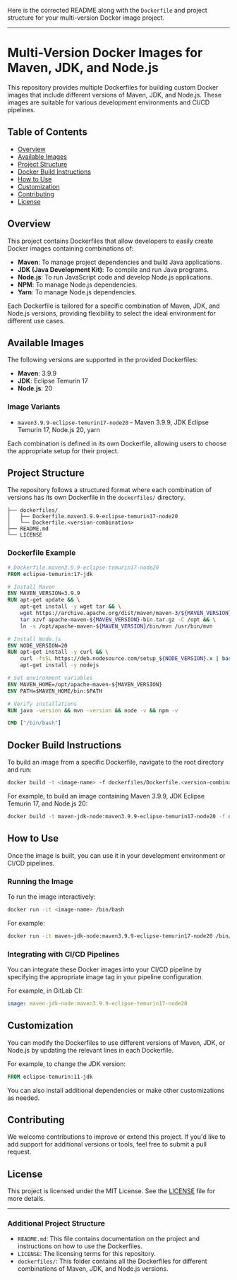 Here is the corrected README along with the `Dockerfile` and project structure for your multi-version Docker image project.

---

# Multi-Version Docker Images for Maven, JDK, and Node.js

This repository provides multiple Dockerfiles for building custom Docker images that include different versions of Maven, JDK, and Node.js. These images are suitable for various development environments and CI/CD pipelines.

## Table of Contents

- [Overview](#overview)
- [Available Images](#available-images)
- [Project Structure](#project-structure)
- [Docker Build Instructions](#docker-build-instructions)
- [How to Use](#how-to-use)
- [Customization](#customization)
- [Contributing](#contributing)
- [License](#license)

## Overview

This project contains Dockerfiles that allow developers to easily create Docker images containing combinations of:

- **Maven**: To manage project dependencies and build Java applications.
- **JDK (Java Development Kit)**: To compile and run Java programs.
- **Node.js**: To run JavaScript code and develop Node.js applications.
- **NPM**: To manage Node.js dependencies.
- **Yarn**: To manage Node.js dependencies.

Each Dockerfile is tailored for a specific combination of Maven, JDK, and Node.js versions, providing flexibility to select the ideal environment for different use cases.

## Available Images

The following versions are supported in the provided Dockerfiles:

- **Maven**: 3.9.9
- **JDK**: Eclipse Temurin 17
- **Node.js**: 20

### Image Variants

- `maven3.9.9-eclipse-temurin17-node20` - Maven 3.9.9, JDK Eclipse Temurin 17, Node.js 20, yarn

Each combination is defined in its own Dockerfile, allowing users to choose the appropriate setup for their project.

## Project Structure

The repository follows a structured format where each combination of versions has its own Dockerfile in the `dockerfiles/` directory.

```
├── dockerfiles/
│   ├── Dockerfile.maven3.9.9-eclipse-temurin17-node20
│   └── Dockerfile.<version-combination>
├── README.md
└── LICENSE
```

### Dockerfile Example

```Dockerfile
# Dockerfile.maven3.9.9-eclipse-temurin17-node20
FROM eclipse-temurin:17-jdk

# Install Maven
ENV MAVEN_VERSION=3.9.9
RUN apt-get update && \
    apt-get install -y wget tar && \
    wget https://archive.apache.org/dist/maven/maven-3/${MAVEN_VERSION}/binaries/apache-maven-${MAVEN_VERSION}-bin.tar.gz && \
    tar xzvf apache-maven-${MAVEN_VERSION}-bin.tar.gz -C /opt && \
    ln -s /opt/apache-maven-${MAVEN_VERSION}/bin/mvn /usr/bin/mvn

# Install Node.js
ENV NODE_VERSION=20
RUN apt-get install -y curl && \
    curl -fsSL https://deb.nodesource.com/setup_${NODE_VERSION}.x | bash - && \
    apt-get install -y nodejs

# Set environment variables
ENV MAVEN_HOME=/opt/apache-maven-${MAVEN_VERSION}
ENV PATH=$MAVEN_HOME/bin:$PATH

# Verify installations
RUN java -version && mvn -version && node -v && npm -v

CMD ["/bin/bash"]
```

## Docker Build Instructions

To build an image from a specific Dockerfile, navigate to the root directory and run:

```bash
docker build -t <image-name> -f dockerfiles/Dockerfile.<version-combination> .
```

For example, to build an image containing Maven 3.9.9, JDK Eclipse Temurin 17, and Node.js 20:

```bash
docker build -t maven-jdk-node:maven3.9.9-eclipse-temurin17-node20 -f dockerfiles/Dockerfile.maven3.9.9-eclipse-temurin17-node20 .
```

## How to Use

Once the image is built, you can use it in your development environment or CI/CD pipelines.

### Running the Image

To run the image interactively:

```bash
docker run -it <image-name> /bin/bash
```

For example:

```bash
docker run -it maven-jdk-node:maven3.9.9-eclipse-temurin17-node20 /bin/bash
```

### Integrating with CI/CD Pipelines

You can integrate these Docker images into your CI/CD pipeline by specifying the appropriate image tag in your pipeline configuration.

For example, in GitLab CI:

```yaml
image: maven-jdk-node:maven3.9.9-eclipse-temurin17-node20
```

## Customization

You can modify the Dockerfiles to use different versions of Maven, JDK, or Node.js by updating the relevant lines in each Dockerfile.

For example, to change the JDK version:

```dockerfile
FROM eclipse-temurin:11-jdk
```

You can also install additional dependencies or make other customizations as needed.

## Contributing

We welcome contributions to improve or extend this project. If you'd like to add support for additional versions or tools, feel free to submit a pull request.

## License

This project is licensed under the MIT License. See the [LICENSE](LICENSE) file for more details.

---

### Additional Project Structure

- `README.md`: This file contains documentation on the project and instructions on how to use the Dockerfiles.
- `LICENSE`: The licensing terms for this repository.
- `dockerfiles/`: This folder contains all the Dockerfiles for different combinations of Maven, JDK, and Node.js versions.
